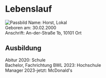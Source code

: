 # Lebenslauf

![Passbild](https://github.com/phrank-leeng/Einkaufsliste/i2Vlmfs.jpg)
Name: Horst, Lokal  
Geboren am: 30.02.2000  
Anschrift: An-der-Straße 1b, 10101 Ort

## Ausbildung

Abitur 2020: Schule  
Bachelor, Fachrichtung BWL 2023: Hochschule  
Manager 2023-jetzt: McDonald's  
